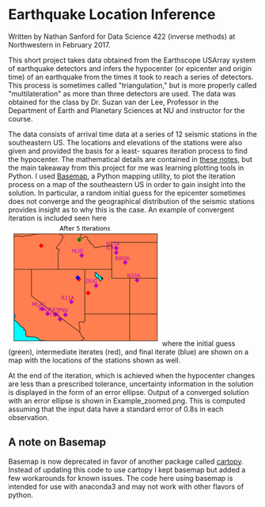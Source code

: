 # Earthquake Location Inference
Written by Nathan Sanford for Data Science 422 (inverse methods) at Northwestern in February 2017.

This short project takes data obtained from the Earthscope USArray system of earthquake detectors
and infers the hypocenter (or epicenter and origin time) of an earthquake from the times it took 
to reach a series of detectors. This process is sometimes called "triangulation," but is more 
properly called "multilateration" as more than three detectors are used. The data was obtained for 
the class by Dr. Suzan van der Lee, Professor in the Department of Earth and Planetary Sciences 
at NU and instructor for the course.

The data consists of arrival time data at a series of 12 seismic stations in the southeastern US.
The locations and elevations of the stations were also given and provided the basis for a least-
squares iteration process to find the hypocenter. The mathematical details are contained in 
[these notes](https://github.com/natsan91/Earthquake_Locator/blob/master/Earthquake_Inference.pdf "Earthquake_Inference.pdf"), 
but the main takeaway from this project for me was learning plotting 
tools in Python. I used [Basemap](https://matplotlib.org/basemap/), 
a Python mapping utility, to plot the iteration process on a map 
of the southeastern US in order to gain insight into the solution. In particular, a random initial 
guess for the epicenter sometimes does not converge and the geographical  distribution of the 
seismic stations provides insight as to why this is the case. An example of convergent iteration is
included seen here 
![Example Iteration](https://github.com/natsan91/Earthquake_Locator/blob/master/Example_iteration.png "Example Iteration")
where the initial guess (green), intermediate iterates (red), and 
final iterate (blue) are shown on a map with the locations of the stations shown as well.

At the end of the iteration, which is achieved when the hypocenter changes are less than a 
prescribed tolerance, uncertainty information in the solution is displayed in the form of an error
ellipse. Output of a converged solution with an error ellipse is shown in Example_zoomed.png. This 
is computed assuming that the input data have a standard error of 0.8s in each observation.

## A note on Basemap

Basemap is now deprecated in favor of another package called [cartopy](https://scitools.org.uk/cartopy/docs/latest/ ). 
Instead of updating this code to use cartopy I kept basemap but added a few workarounds for known issues. The code here 
using basemap is intended for use with anaconda3 and may not work with other flavors of python.